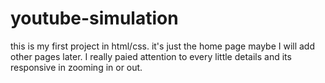 # youtube-simulation
this is my first project in html/css.
it's just the home page maybe I will add other pages later.
I really paied attention to every little details and its responsive in zooming in or out.
